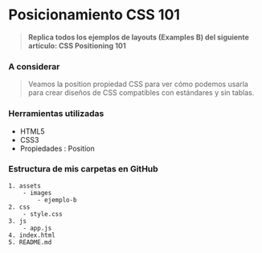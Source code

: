 # Posicionamiento CSS 101 #

> __Replica todos los ejemplos de layouts (Examples B) del siguiente artículo: CSS Positioning 101__


### A considerar ###

> Veamos la position propiedad CSS para ver cómo podemos usarla para crear diseños de CSS compatibles con estándares y sin tablas.


### Herramientas utilizadas ###

- HTML5
- CSS3
- Propiedades : Position

### Estructura de mis carpetas en GitHub ###
```Ejemplo B
1. assets
    - images
        - ejemplo-b
2. css
    - style.css
3. js
    - app.js
4. index.html
5. README.md
```